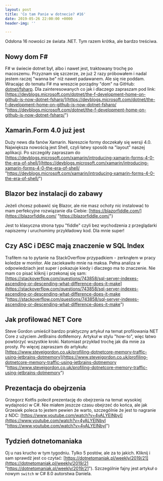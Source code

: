 ```yaml
---
layout: post
title: 'Co tam Panie w dotnecie? #16'
date: 2019-05-26 22:00:00 +0000
header-img: ''

---
```

Odsłona 16 nowości ze świata .NET. Tym razem krótka, ale bardzo treściwa.

## Nowy dom F#

F# w świecie dotnet był, albo i nawet jest, traktowany trochę po macoszemu. Przyznam się szczerze, ze już 2 razy próbowałem i nadal jestem raczej "wanna be" niż nawet padawanem. Ale się nie poddam. Wracając do tematu F# ma wreszcie porządny "dom" na GitHub: [dotnet/fsharp](https://github.com/dotnet/fsharp). Dla zainteresowanych co jak i dlaczego zapraszam pod link: [https://devblogs.microsoft.com/dotnet/the-f-development-home-on-github-is-now-dotnet-fsharp/](https://devblogs.microsoft.com/dotnet/the-f-development-home-on-github-is-now-dotnet-fsharp/ "https://devblogs.microsoft.com/dotnet/the-f-development-home-on-github-is-now-dotnet-fsharp/")

## Xamarin.Form 4.0 już jest

Duży news dla fanów Xamarin. Nareszcie formy doczekały się wersji 4.0. Największa nowością jest Shell, czyli łatwy sposób na "layout" naszej aplikacji. Po szczegóły zapraszam do [https://devblogs.microsoft.com/xamarin/introducing-xamarin-forms-4-0-the-era-of-shell/](https://devblogs.microsoft.com/xamarin/introducing-xamarin-forms-4-0-the-era-of-shell/ "https://devblogs.microsoft.com/xamarin/introducing-xamarin-forms-4-0-the-era-of-shell/")

## Blazor bez instalacji do zabawy

Jeżeli chcesz pobawić się Blazor, ale nie masz ochoty nic instalować to mam perfekcyjne rozwiązanie dla Ciebie: [https://blazorfiddle.com/](https://blazorfiddle.com/ "https://blazorfiddle.com/")

Jest to klasyczna strona typu "fiddle" czyli bez wychodzenia z przeglądarki napiszemy i uruchomimy przykładowy kod. Dla mnie super!

## Czy ASC i DESC mają znaczenie w SQL Index

Trafiłem na to pytanie na StackOverflow przypadkiem - zerknąłem w pracy koledze w monitor. Ale zaciekawiło mnie na maksa. Pełna analiza w odpowiedziach jest super i pokazuje kiedy i dlaczego ma to znaczenie. Nie mam co pisać kliknij i przekonaj się sam: [https://stackoverflow.com/questions/743858/sql-server-indexes-ascending-or-descending-what-difference-does-it-make](https://stackoverflow.com/questions/743858/sql-server-indexes-ascending-or-descending-what-difference-does-it-make "https://stackoverflow.com/questions/743858/sql-server-indexes-ascending-or-descending-what-difference-does-it-make")

## Jak profilować NET Core

Steve Gordon umieścił bardzo praktyczny artykuł na temat profilowania NET Core z użyciem JetBrains dotMemory. Artykuł w stylu "how-to", więc łatwo powtórzyć wszystkie kroki. Natomiast przykład trochę jak dla mnie za prosty. Po więcej zapraszam do artykułu: [https://www.stevejgordon.co.uk/profiling-dotnetcore-memory-traffic-using-jetbrains-dotmemory](https://www.stevejgordon.co.uk/profiling-dotnetcore-memory-traffic-using-jetbrains-dotmemory "https://www.stevejgordon.co.uk/profiling-dotnetcore-memory-traffic-using-jetbrains-dotmemory")

## Prezentacja do obejrzenia

Grzegorz Kotfis polecił prezentację do obejrzenia na temat wysokiej wydajności w C#. Nie miałem jeszcze czasu obejrzeć do końca, ale jak Grzesiek poleca to jestem pewien że warto, szczególnie że jest to nagranie z NDC: [https://www.youtube.com/watch?v=4yALYEINbyI](https://www.youtube.com/watch?v=4yALYEINbyI "https://www.youtube.com/watch?v=4yALYEINbyI")

## Tydzień dotnetomaniaka

Oj u nas krucho w tym tygodniu. Tylko 5 postów, ale za to jakich. Kliknij i sam sprawdź jest co czytać: [https://dotnetomaniak.pl/weekly/2019/21](https://dotnetomaniak.pl/weekly/2019/21 "https://dotnetomaniak.pl/weekly/2019/21"). Szczególnie fajny jest artykuł o nowym `switch` w C# 8.0 autorstwa Daniela.